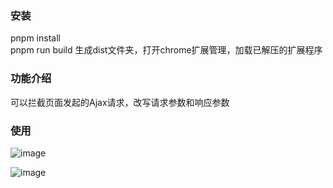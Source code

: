 ### 安装  
pnpm install  
pnpm run build 生成dist文件夹，打开chrome扩展管理，加载已解压的扩展程序

### 功能介绍
可以拦截页面发起的Ajax请求，改写请求参数和响应参数

### 使用

![image](https://github.com/user-attachments/assets/e5cedcd1-c638-42dc-9d5b-d9bf75d7554d)

![image](https://github.com/user-attachments/assets/1442f9e8-117a-4365-9775-843685a344a8)

